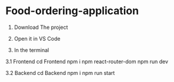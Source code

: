 # Food-ordering-application


1. Download The project

2. Open it in VS Code

3. In the terminal
   
  3.1 Frontend
   cd Frontend
   npm i
   npm react-router-dom
   npm run dev
   
   3.2 Backend
   cd Backend
   npm i
   npm run start
